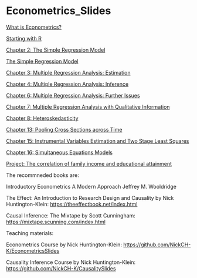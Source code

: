 # Econometrics_Slides


[What is Econometrics?](https://andrahiriscau.github.io/Econometrics_slides_in_R/Chapter_1/What-is-Econometrics.html)

[Starting with R](https://andrahiriscau.github.io/Econometrics_slides_in_R/Starting-with-R/Starting-with-R.html)

[Chapter 2: The Simple Regression Model](https://andrahiriscau.github.io/Econometrics_slides_in_R/Chapter_2/Chapter_2.html)

   [The Simple Regression Model](https://andrahiriscau.github.io/Econometrics_slides_in_R/Chapter_2/The_simple_regression_introduction.html)


[Chapter 3: Multiple Regression Analysis: Estimation](https://andrahiriscau.github.io/Econometrics_slides_in_R/Chapter_3/Chapter_3.html)

[Chapter 4: Multiple Regression Analysis: Inference](https://andrahiriscau.github.io/Econometrics_slides_in_R/Chapter_4/Chapter_4.html)

[Chapter 6: Multiple Regression Analysis: Further Issues](https://andrahiriscau.github.io/Econometrics_slides_in_R/Chapter_6/Chapter-6.html)

[Chapter 7: Multiple Regression Analysis with Qualitative Information](https://andrahiriscau.github.io/Econometrics_slides_in_R/Chapter_7/Chapter_7.html)

[Chapter 8: Heteroskedasticity](https://andrahiriscau.github.io/Econometrics_slides_in_R/Chapter_8/Chapter_8.html)


[Chapter 13: Pooling Cross Sections across Time](https://andrahiriscau.github.io/Econometrics_slides_in_R/Chapter_13/Chapter_13.html)

[Chapter 15: Instrumental Variables Estimation and Two Stage Least Squares](https://andrahiriscau.github.io/Econometrics_slides_in_R/Chapter_15/Chapter_15.html)

[Chapter 16: Simultaneous Equations Models](https://andrahiriscau.github.io/Econometrics_slides_in_R/Chapter_16/Chapter_16.html)



[Project: The correlation of family income and educational attainment](https://andrahiriscau.github.io/Econometrics_slides_in_R/Chapter_1/Group_project.Rmd)










The recommneded books are:

Introductory Econometrics A Modern Approach Jeffrey M. Wooldridge

The Effect: An Introduction to Research Design and Causality by Nick Huntington-Klein: https://theeffectbook.net/index.html

Causal Inference: The Mixtape by Scott Cunningham: https://mixtape.scunning.com/index.html



Teaching materials:

Econometrics Course by Nick Huntington-Klein: https://github.com/NickCH-K/EconometricsSlides

Causality Inference Course by Nick Huntington-Klein: https://github.com/NickCH-K/CausalitySlides
